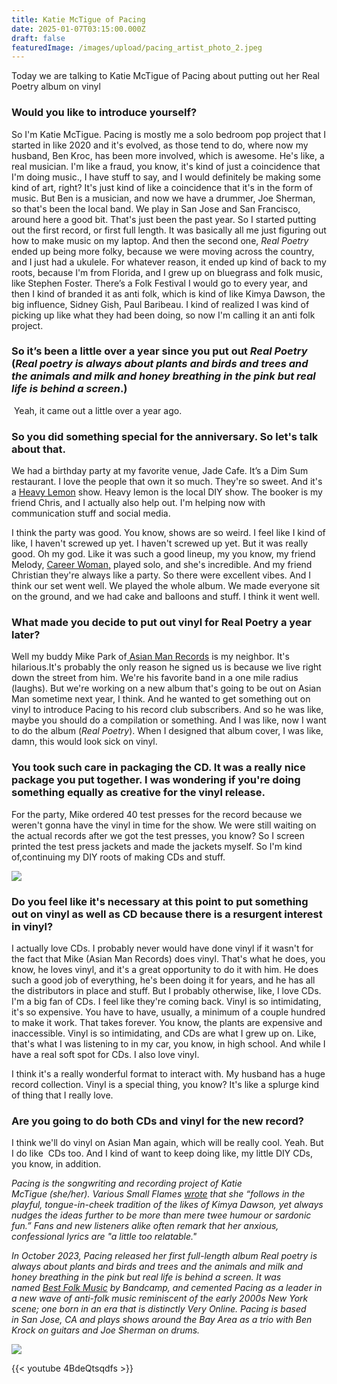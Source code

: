```yaml
---
title: Katie McTigue of Pacing
date: 2025-01-07T03:15:00.000Z
draft: false
featuredImage: /images/upload/pacing_artist_photo_2.jpeg
---
```

Today we are talking to Katie McTigue of Pacing about putting out her Real Poetry album on vinyl 

<!--more-->

### Would you like to introduce yourself?

So I'm Katie McTigue. Pacing is mostly me a solo bedroom pop project that I started in like 2020 and it's evolved, as those tend to do, where now my husband, Ben Kroc, has been more involved, which is awesome. He's like, a real musician. I'm like a fraud, you know, it's kind of just a coincidence that I'm doing music., I have stuff to say, and I would definitely be making some kind of art, right? It's just kind of like a coincidence that it's in the form of music. But Ben is a musician, and now we have a drummer, Joe Sherman, so that's been the local band. We play in San Jose and San Francisco, around here a good bit. That's just been the past year. So I started putting out the first record, or first full length. It was basically all me just figuring out how to make music on my laptop. And then the second one, *Real Poetry* ended up being more folky, because we were moving across the country, and I just had a ukulele. For whatever reason, it ended up kind of back to my roots, because I'm from Florida, and I grew up on bluegrass and folk music, like Stephen Foster. There’s a Folk Festival I would go to every year, and then I kind of branded it as anti folk, which is kind of like Kimya Dawson, the big influence, Sidney Gish, Paul Baribeau. I kind of realized I was kind of picking up like what they had been doing, so now I'm calling it an anti folk project.

### So it’s been a little over a year since you put out *Real Poetry*  (*Real poetry is always about plants and birds and trees and the animals and milk and honey breathing in the pink but real life is behind a screen*.)

 Yeah, it came out a little over a year ago. 

### So you did something special for the anniversary. So let's talk about that.

We had a birthday party at my favorite venue, Jade Cafe. It’s a Dim Sum restaurant. I love the people that own it so much. They're so sweet. And it's a [Heavy Lemon](https://sites.google.com/view/heavylemonsj) show. Heavy lemon is the local DIY show. The booker is my friend Chris, and I actually also help out. I'm helping now with communication stuff and social media.

I think the party was good. You know, shows are so weird. I feel like I kind of like, I haven't screwed up yet. I haven't screwed up yet. But it was really good. Oh my god. Like it was such a good lineup, my you know, my friend Melody, [Career Woman,](https://www.instagram.com/melodycaudill/?hl=en) played solo, and she's incredible. And my friend Christian they're always like a party. So there were excellent vibes. And I think our set went well. We played the whole album. We made everyone sit on the ground, and we had cake and balloons and stuff. I think it went well. 

### What made you decide to put out vinyl for Real Poetry a year later?

Well my buddy Mike Park of[ Asian Man Records](https://asianmanrecords.com/) is my neighbor. It's hilarious.It's probably the only reason he signed us is because we live right down the street from him. We're his favorite band in a one mile radius (laughs). But we're working on a new album that's going to be out on Asian Man sometime next year, I think. And he wanted to get something out on vinyl to introduce Pacing to his record club subscribers. And so he was like, maybe you should do a compilation or something. And I was like, now I want to do the album (*Real Poetry*). When I designed that album cover, I was like, damn, this would look sick on vinyl.

### You took such care in packaging the CD. It was a really nice package you put together. I was wondering if you're doing something equally as creative for the vinyl release.

For the party, Mike ordered 40 test presses for the record because we weren't gonna have the vinyl in time for the show. We were still waiting on the actual records after we got the test presses, you know? So I screen printed the test press jackets and made the jackets myself. So I'm kind of,continuing my DIY roots of making CDs and stuff. 

![](/images/upload/img_8171.jpg)

### Do you feel like it's necessary at this point to put something out on vinyl as well as CD because there is a resurgent interest in vinyl?

I actually love CDs. I probably never would have done vinyl if it wasn't for the fact that Mike (Asian Man Records) does vinyl. That's what he does, you know, he loves vinyl, and it's a great opportunity to do it with him. He does such a good job of everything, he's been doing it for years, and he has all the distributors in place and stuff. But I probably otherwise, like, I love CDs. I'm a big fan of CDs. I feel like they're coming back. Vinyl is so intimidating, it's so expensive. You have to have, usually, a minimum of a couple hundred to make it work. That takes forever. You know, the plants are expensive and inaccessible. Vinyl is so intimidating, and CDs are what I grew up on. Like, that's what I was listening to in my car, you know, in high school. And while I have a real soft spot for CDs. I also love vinyl.

I think it's a really wonderful format to interact with. My husband has a huge record collection. Vinyl is a special thing, you know? It's like a splurge kind of thing that I really love.

### Are you going to do both CDs and vinyl for the new record?

I think we'll do vinyl on Asian Man again, which will be really cool. Yeah. But I do like  CDs too. And I kind of want to keep doing like, my little DIY CDs, you know, in addition.



*Pacing is the songwriting and recording project of Katie McTigue (she/her). Various Small Flames [wrote](https://varioussmallflames.co.uk/2023/06/15/pacing-bite-me/) that she “follows in the playful, tongue-in-cheek tradition of the likes of Kimya Dawson, yet always nudges the ideas further to be more than mere twee humour or sardonic fun.” Fans and new listeners alike often remark that her anxious, confessional lyrics are "a little too relatable."*


*In October 2023, Pacing released her first full-length album Real poetry is always about plants and birds and trees and the animals and milk and honey breathing in the pink but real life is behind a screen. It was named [Best Folk Music](https://daily.bandcamp.com/best-folk/the-best-folk-music-on-bandcamp-october-2023) by Bandcamp, and cemented Pacing as a leader in a new wave of anti-folk music reminiscent of the early 2000s New York scene; one born in an era that is distinctly Very Online.
Pacing is based in San Jose, CA and plays shows around the Bay Area as a trio with Ben Krock on guitars and Joe Sherman on drums.*

![](/images/upload/screenshot-2024-08-30-at-3.48.25 pm.png)

{{< youtube 4BdeQtsqdfs >}}
